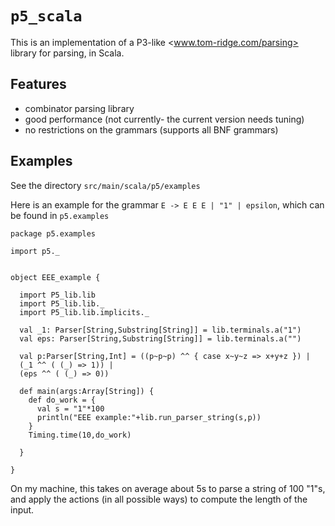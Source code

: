 # `p5_scala`

This is an implementation of a P3-like <www.tom-ridge.com/parsing>
library for parsing, in Scala.

## Features

  - combinator parsing library
  - good performance (not currently- the current version needs tuning)
  - no restrictions on the grammars (supports all BNF grammars)
  
  
## Examples

See the directory `src/main/scala/p5/examples`

Here is an example for the grammar `E -> E E E | "1" | epsilon`, which can be found in `p5.examples`


~~~{.scala}
package p5.examples

import p5._


object EEE_example {
  
  import P5_lib.lib
  import P5_lib.lib._
  import P5_lib.lib.implicits._
  
  val _1: Parser[String,Substring[String]] = lib.terminals.a("1")
  val eps: Parser[String,Substring[String]] = lib.terminals.a("")
  
  val p:Parser[String,Int] = ((p~p~p) ^^ { case x~y~z => x+y+z }) |
  (_1 ^^ ( (_) => 1)) |
  (eps ^^ ( (_) => 0))
  
  def main(args:Array[String]) {
    def do_work = {
      val s = "1"*100
      println("EEE example:"+lib.run_parser_string(s,p))
    }
    Timing.time(10,do_work)
    
  }
  
}
~~~

On my machine, this takes on average about 5s to parse a string of 100
"1"s, and apply the actions (in all possible ways) to compute the
length of the input.
